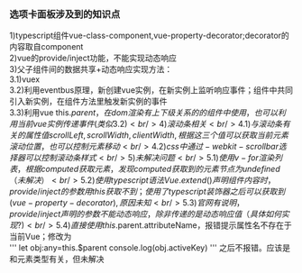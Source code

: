 ### 选项卡面板涉及到的知识点<br/>
1)typescript组件vue-class-component,vue-property-decorator;decorator的内容取自component<br/>
2)vue的provide/inject功能，不能实现动态响应<br/>
3)父子组件间的数据共享+动态响应实现方法：<br/>
    3.1)vuex<br/>
    3.2)利用eventbus原理，新创建vue实例，在新实例上监听响应事件；组件中共同引入新实例，在组件方法里触发新实例的事件<br/>
    3.3)利用vue this.$parent，在dom渲染有上下级关系的的组件中使用，也可以利用当前vue实例传递事件(类似3.2)<br/>
4)滚动条相关<br/>
    4.1)与滚动条有关的属性值 scrollLeft,scrollWidth,clientWidth,根据这三个值可以获取当前元素滚动位置，也可以控制元素移动<br/>
    4.2)css中通过-webkit-scrollbar选择器可以控制滚动条样式<br/>
5)未解决问题<br/>
    5.1)使用v-for渲染列表，根据computed获取元素，发现computed获取到的元素节点为undefined（未解决）<br/>
    5.2)使用typescript语法 Vue.extend()声明组件内容时，provide/inject的参数用this获取不到；使用了typescript装饰器之后可以获取到(vue-property-decorator),原因未知<br/>
    5.3)官网有说明，provide/inject声明的参数不能动态响应，除非传递的是动态响应值（具体如何实现?)<br/>
    5.4)直接使用this.$parent.attributeName，报错提示属性名不存在于当前Vue；修改为<br/>
    '''
    let obj:any=this.$parent
    console.log(obj.activeKey)
    '''
之后不报错。应该是和元素类型有关，但未解决<br/>

